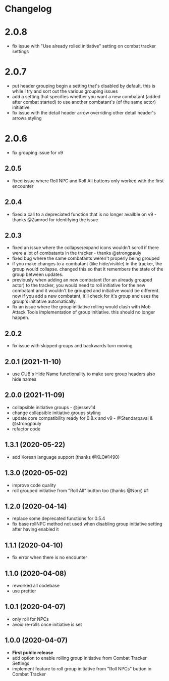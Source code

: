 # Changelog

# 2.0.8
- fix issue with "Use already rolled initiative" setting on combat tracker settings

# 2.0.7
- put header grouping begin a setting that's disabled by default. this is while I try and sort out the various grouping issues
- add a setting that specifies whether you want a new combatant (added after combat started) to use another combatant's (of the same actor) initiative
- fix issue with the detail header arrow overriding other detail header's arrows styling

# 2.0.6
- fix grouping issue for v9

## 2.0.5
- fixed issue where Roll NPC and Roll All buttons only worked with the first encounter

## 2.0.4
- fixed a call to a depreciated function that is no longer availble on v9 - thanks @Zamrod for identifying the issue

## 2.0.3
- fixed an issue where the collapse/expand icons wouldn't scroll if there were a lot of combatants in the tracker - thanks @strongpauly
- fixed bug where the same combatants weren't properly being grouped
- if you make changes to a combatant (like hide/visible) in the tracker, the group would collapse. changed this so that it remembers the state of the group between updates.
- previously when adding an new combatant (for an already grouped actor) to the tracker, you would need to roll initiative for the new combatant and it wouldn't be grouped and initiative would be different. now if you add a new combatant, it'll check for it's group and uses the group's initiative automatically.
- fix an issue where the group initiative rolling would clash with Mob Attack Tools implementation of group initiative. this should no longer happen.

## 2.0.2

- fix issue with skipped groups and backwards turn moving

## 2.0.1 (2021-11-10)

- use CUB's Hide Name functionality to make sure group headers also hide names

## 2.0.0 (2021-11-09)

- collapsible initiative groups - @jessev14
- change collapsible initiative groups styling
- update core compatibility ready for 0.8.x and v9 - @Stendarpaval & @strongpauly
- refactor code

## 1.3.1 (2020-05-22)

- add Korean language support (thanks @KLO#1490)

## 1.3.0 (2020-05-02)

- improve code quality
- roll grouped initiative from "Roll All" button too (thanks @Norc) #1

## 1.2.0 (2020-04-14)

- replace some deprecated functions for 0.5.4
- fix base rollNPC method not used when disabling group initiative setting after having enabled it

## 1.1.1 (2020-04-10)

- fix error when there is no encounter

## 1.1.0 (2020-04-08)

- reworked all codebase
- use prettier

## 1.0.1 (2020-04-07)

- only roll for NPCs
- avoid re-rolls once initiative is set

## 1.0.0 (2020-04-07)

- **First public release**
- add option to enable rolling group initiative from Combat Tracker Settings
- implement feature to roll group initiative from "Roll NPCs" button in Combat Tracker
